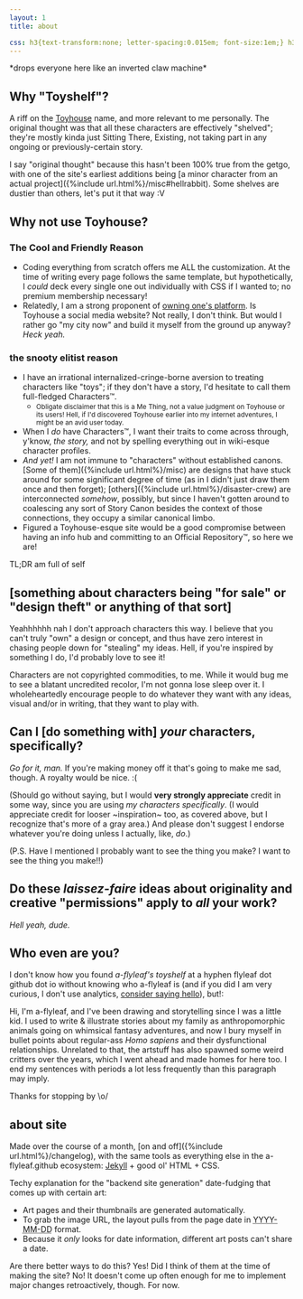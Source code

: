 ```yaml
---
layout: 1
title: about

css: h3{text-transform:none; letter-spacing:0.015em; font-size:1em;} h3:nth-of-type(2){font-family:times,serif; font-size:1.15em; letter-spacing:0;} .wrap>ul:last-of-type{margin-top:-.5em;} .smol{font-size:.85em; line-height:1.35; margin-bottom:1em;} main li>ul{line-height:1.25;}
---
```

\*drops everyone here like an inverted claw machine\*

## Why "Toyshelf"?
A riff on the [Toyhouse](https://toyhou.se/) name, and more relevant to me personally. The original thought was that all these characters are effectively "shelved"; they're mostly kinda just Sitting There, Existing, not taking part in any ongoing or previously-certain story.

I say "original thought" because this hasn't been 100% true from the getgo, with one of the site's earliest additions being [a minor character from an actual project]({%include url.html%}/misc#hellrabbit). Some shelves are dustier than others, let's put it that way <span style="display:inline-block;">:V</span>

## Why not use Toyhouse?
### The Cool and Friendly Reason
- Coding everything from scratch offers me <em style="text-transform:uppercase;font-style:normal;">all</em> the customization. At the time of writing every page follows the same template, but hypothetically, I *could* deck every single one out individually with CSS if I wanted to; no premium membership necessary!
- Relatedly, I am a strong proponent of [owning one's platform](https://a-flyleaf.github.io/blog/own-your-platform). Is Toyhouse a social media website? Not really, I don't think. But would I rather go "my city now" and build it myself from the ground up anyway? *Heck yeah.*

### the snooty elitist reason
- I have an irrational internalized-cringe-borne aversion to treating characters like "toys"; if they don't have a story, I'd hesitate to call them full-fledged Characters™.
	- <small>Obligate disclaimer that this is a Me&nbsp;Thing, not a value judgment on Toyhouse or its users! Hell, if I'd discovered Toyhouse earlier into my internet adventures, I might be an avid user today.</small>
- When I *do* have Characters™, I want their traits to come across through, y'know, *the story,* and not by spelling everything out in wiki-esque character profiles.
- *And yet!* I am not immune to "characters" without established canons. [Some of them]({%include url.html%}/misc) are designs that have stuck around for some significant degree of time (as in I didn't just draw them once and then forget); [others]({%include url.html%}/disaster-crew) are interconnected *somehow*, possibly, but since I haven't gotten around to coalescing any sort of Story Canon besides the context of those connections, they occupy a similar canonical limbo.
- Figured a Toyhouse-esque site would be a good compromise between having an info hub and committing to an Official Repository™, so here we are!

TL;DR am full of self

## \[something about characters being "for sale" or "design theft" or anything of that sort]
Yeahhhhhh nah I don't approach characters this way. I believe that you can't truly "own" a design or concept, and thus have zero interest in chasing people down for "stealing" my ideas. Hell, if you're inspired by something I do, I'd probably love to see it!

Characters are not copyrighted commodities, to me. While it would bug me to see a blatant uncredited recolor, I'm not gonna lose sleep over it. I wholeheartedly encourage people to do whatever they want with any ideas, visual and/or in writing, that they want to play with.

## Can I \[do something with] *your* characters, specifically?
*Go for it, man.* If you're making money off it that's going to make me sad, though. A royalty would be nice. <span style="inline-block;">:(</span>

(Should go without saying, but I would **very strongly appreciate** credit in some way, since you are using *my characters specifically*. (I would appreciate credit for looser ~inspiration~ too, as covered above, but I recognize that's more of a gray area.) And please don't suggest I endorse whatever you're doing unless I actually, like, *do*.)

(P.S. Have I mentioned I probably want to see the thing you make? I want to see the thing you make!!)

## Do these <dfn title="freeform, essentially">laissez-faire</dfn> ideas about originality and creative "permissions" apply to *all* your work?

*Hell yeah, dude.*

## Who even are you?
I don't know how you found <i>a-flyleaf's toyshelf</i> at <span class="code">a hyphen flyleaf dot github dot io</span> without knowing who a-flyleaf is (and if you did I am very curious, I don't use analytics, [consider saying hello](https://a-flyleaf.github.io/about#contact)), but!:

Hi, I'm a-flyleaf, and I've been drawing and storytelling since I was a little kid. I used to write & illustrate stories about my family as anthropomorphic animals going on whimsical fantasy adventures, and now I bury myself in bullet points about regular-ass *Homo sapiens* and their dysfunctional relationships. Unrelated to that, the artstuff has also spawned some weird critters over the years, which I went ahead and made homes for here too. I end my sentences with periods a lot less frequently than this paragraph may imply.

Thanks for stopping by <span style="display:inline-block;">\o/</span>


## about site
Made over the course of a month, [on and off]({%include url.html%}/changelog), with the same tools as everything else in the a-flyleaf.github ecosystem: [Jekyll](https://jekyllrb.com/) + good ol' HTML + CSS.

Techy explanation for the "backend site generation" date-fudging that comes up with certain art:
- Art pages and  their thumbnails are generated automatically.
- To grab the image URL, the layout pulls from the page date in <abbr title="year-month-day">YYYY-MM-DD</abbr> format.
- Because it *only* looks for date information, different art posts can't share a date.

Are there better ways to do this? Yes! Did I think of them at the time of making the site? No! It doesn't come up often enough for me to implement major changes retroactively, though. For now.